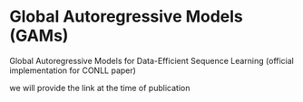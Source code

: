 # Global Autoregressive Models (GAMs)
Global Autoregressive Models for Data-Efficient Sequence Learning (official implementation for CONLL paper)

we will provide the link at the time of publication

